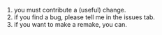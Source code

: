 1. you must contribute a (useful) change.
2. if you find a bug, please tell me in the issues tab.
3. if you want to make a remake, you can.
